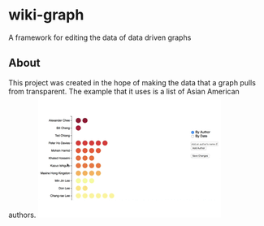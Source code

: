 # wiki-graph
A framework for editing the data of data driven graphs

## About
This project was created in the hope of making the data that a graph pulls from transparent. The example that it uses is a list of Asian American authors.
![Gif of adding and deleting entries](readme-imgs/add_delete.gif)
